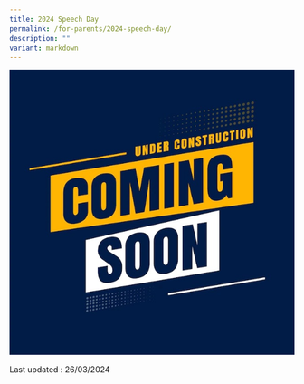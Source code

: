 ```yaml
---
title: 2024 Speech Day
permalink: /for-parents/2024-speech-day/
description: ""
variant: markdown
---
```


![](/images/coming_soon_under_construction.jpg)


Last updated : 26/03/2024